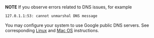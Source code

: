 **NOTE** If you observe errors related to DNS issues, for example

```bash
127.0.1.1:53: cannot unmarshal DNS message
```

You may configure your system to use Google public DNS servers.
See corresponding [Linux](https://developers.google.com/speed/public-dns/docs/using#linux) and [Mac OS](https://developers.google.com/speed/public-dns/docs/using#mac_os) instructions.
